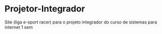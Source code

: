 # Projetor-Integrador
Site (liga e-sport racer) para o projeto integrador do curso de sistemas para internet 1 sem
